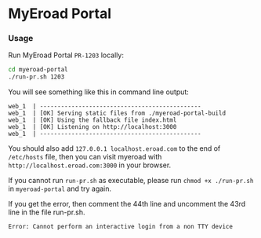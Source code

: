 # MyEroad Portal

### Usage

Run MyEroad Portal `PR-1203` locally:

```bash
cd myeroad-portal
./run-pr.sh 1203 
```

You will see something like this in command line output:
```
web_1  | ----------------------------------------------
web_1  | [OK] Serving static files from ./myeroad-portal-build
web_1  | [OK] Using the fallback file index.html
web_1  | [OK] Listening on http://localhost:3000
web_1  | ----------------------------------------------
```

You should also add `127.0.0.1 localhost.eroad.com` to the end of `/etc/hosts` file, then you can visit myeroad with `http://localhost.eroad.com:3000` in your browser.

If you cannot run `run-pr.sh` as executable, please run `chmod +x ./run-pr.sh` in `myeroad-portal` and try again.

If you get the error, then comment the 44th line and uncomment the 43rd line in the file run-pr.sh.

```Error: Cannot perform an interactive login from a non TTY device```